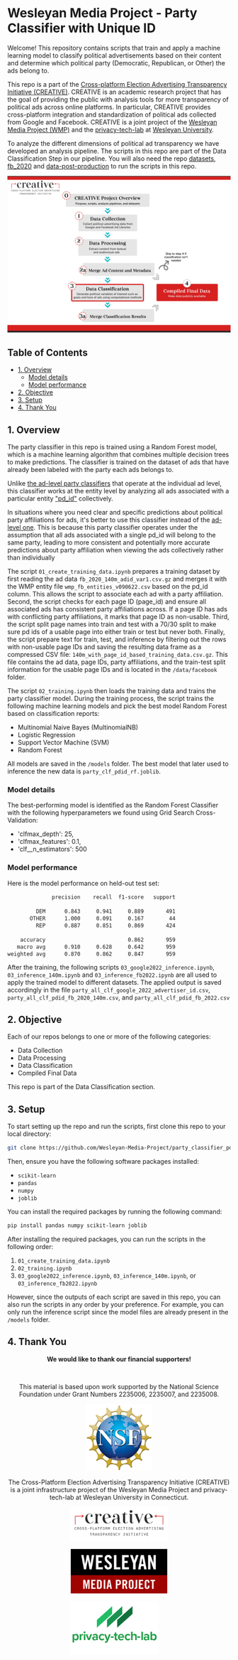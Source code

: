 # Wesleyan Media Project - Party Classifier with Unique ID

Welcome! This repository contains scripts that train and apply a machine learning model to classify political advertisements based on their content and determine which political party (Democratic, Republican, or Other) the ads belong to.

This repo is a part of the [Cross-platform Election Advertising Transparency Initiative (CREATIVE)](https://www.creativewmp.com/). CREATIVE is an academic research project that has the goal of providing the public with analysis tools for more transparency of political ads across online platforms. In particular, CREATIVE provides cross-platform integration and standardization of political ads collected from Google and Facebook. CREATIVE is a joint project of the [Wesleyan Media Project (WMP)](https://mediaproject.wesleyan.edu/) and the [privacy-tech-lab](https://privacytechlab.org/) at [Wesleyan University](https://www.wesleyan.edu).

To analyze the different dimensions of political ad transparency we have developed an analysis pipeline. The scripts in this repo are part of the Data Classification Step in our pipeline. You will also need the repo [datasets](https://github.com/Wesleyan-Media-Project/datasets), [fb_2020](https://github.com/Wesleyan-Media-Project/fb_2020) and [data-post-production](https://github.com/Wesleyan-Media-Project/data-post-production) to run the scripts in this repo.

![A picture of the repo pipeline with this repo highlighted](Creative_Pipelines.png)

## Table of Contents

- [1. Overview](#1-overview)
  - [Model details](#model-details)
  - [Model performance](#model-performance)
- [2. Objective](#2-objective)
- [3. Setup](#3-setup)
- [4. Thank You](#4-thank-you)

## 1. Overview

The party classifier in this repo is trained using a Random Forest model, which is a machine learning algorithm that combines multiple decision trees to make predictions. The classifier is trained on the dataset of ads that have already been labeled with the party each ads belongs to.

Unlike [the ad-level party classifiers](https://github.com/Wesleyan-Media-Project/party_classifier) that operate at the individual ad level, this classifier works at the entity level by analyzing all ads associated with a particular entity ["pd_id"](https://github.com/Wesleyan-Media-Project/fb_pd_id) collectively.

In situations where you need clear and specific predictions about political party affiliations for ads, it's better to use this classifier instead of the [ad-level one](https://github.com/Wesleyan-Media-Project/party_classifier). This is because this party classifier operates under the assumption that all ads associated with a single pd_id will belong to the same party, leading to more consistent and potentially more accurate predictions about party affiliation when viewing the ads collectively rather than individually

The script `01_create_training_data.ipynb` prepares a training dataset by first  reading the ad data `fb_2020_140m_adid_var1.csv.gz` and merges it with the WMP entity file `wmp_fb_entities_v090622.csv` based on the pd_id column. This allows the script to associate each ad with a party affiliation. Second, the script checks for each page ID (page_id) and ensure all associated ads has consistent party affiliations across. If a page ID has ads with conflicting party affiliations, it marks that page ID as non-usable. Third, the script split page names into train and test with a 70/30 split to make sure pd ids of a usable page into either train or test but never both. Finally, the script  prepare text for train, test, and inference by filtering out the rows with non-usable page IDs and saving the resulting data frame as a compressed CSV file: `140m_with_page_id_based_training_data.csv.gz`. This file contains the ad data, page IDs, party affiliations, and the train-test split information for the usable page IDs and is located in the `/data/facebook` folder.

The script `02_training.ipynb` then loads the training data and trains the party classifier model. During the training process, the script trains the following machine learning models and pick the best model Random Forest based on classification reports:

- Multinomial Naive Bayes (MultinomialNB)
- Logistic Regression
- Support Vector Machine (SVM)
- Random Forest

All models are saved in the `/models` folder. The best model that later used to inference the new data is  `party_clf_pdid_rf.joblib`.

### Model details

The best-performing model is identified as the Random Forest Classifier with the following hyperparameters we found using Grid Search Cross-Validation:

- 'clfmax_depth': 25,
- 'clfmax_features': 0.1,
- 'clf\_\_n_estimators': 500

### Model performance

Here is the model performance on held-out test set:

```
              precision    recall  f1-score   support

         DEM      0.843     0.941     0.889       491
       OTHER      1.000     0.091     0.167        44
         REP      0.887     0.851     0.869       424

    accuracy                          0.862       959
   macro avg      0.910     0.628     0.642       959
weighted avg      0.870     0.862     0.847       959
```

After the training, the following scripts `03_google2022_inference.ipynb`, `03_inference_140m.ipynb` and `03_inference_fb2022.ipynb` are all used to apply the trained model to different datasets. The applied output is saved accordingly in the file `party_all_clf_google_2022_advertiser_id.csv`, `party_all_clf_pdid_fb_2020_140m.csv`, and `party_all_clf_pdid_fb_2022.csv`

## 2. Objective

Each of our repos belongs to one or more of the following categories:

- Data Collection
- Data Processing
- Data Classification
- Compiled Final Data

This repo is part of the Data Classification section.

## 3. Setup

To start setting up the repo and run the scripts, first clone this repo to your local directory:
  
  ```bash
  git clone https://github.com/Wesleyan-Media-Project/party_classifier_pdid.git
  ```

Then, ensure you have the following software packages installed:

- `scikit-learn`
- `pandas`
- `numpy`
- `joblib`

You can install the required packages by running the following command:
  
  ```bash
  pip install pandas numpy scikit-learn joblib
  ```

After installing the required packages, you can run the scripts in the following order:

1. `01_create_training_data.ipynb`
2. `02_training.ipynb`
3. `03_google2022_inference.ipynb`, `03_inference_140m.ipynb`, or `03_inference_fb2022.ipynb`

However, since the outputs of each script are saved in this repo, you can also run the scripts in any order by your preference. For example, you can only run the inference script since the model files are already present in the `/models` folder.

## 4. Thank You

<p align="center"><strong>We would like to thank our financial supporters!</strong></p><br>

<p align="center">This material is based upon work supported by the National Science Foundation under Grant Numbers 2235006, 2235007, and 2235008.</p>

<p align="center" style="display: flex; justify-content: center; align-items: center;">
  <a href="https://www.nsf.gov/awardsearch/showAward?AWD_ID=2235006">
    <img class="img-fluid" src="nsf.png" height="150px" alt="National Science Foundation Logo">
  </a>
</p>

<p align="center">The Cross-Platform Election Advertising Transparency Initiative (CREATIVE) is a joint infrastructure project of the Wesleyan Media Project and privacy-tech-lab at Wesleyan University in Connecticut.

<p align="center" style="display: flex; justify-content: center; align-items: center;">
  <a href="https://www.creativewmp.com/">
    <img class="img-fluid" src="CREATIVE_logo.png"  width="220px" alt="CREATIVE Logo">
  </a>
</p>

<p align="center" style="display: flex; justify-content: center; align-items: center;">
  <a href="https://mediaproject.wesleyan.edu/">
    <img src="wmp-logo.png" width="218px" height="100px" alt="Wesleyan Media Project logo">
  </a>
</p>

<p align="center" style="display: flex; justify-content: center; align-items: center;">
  <a href="https://privacytechlab.org/" style="margin-right: 20px;">
    <img src="./plt_logo.png" width="200px" alt="privacy-tech-lab logo">
  </a>
</p>
